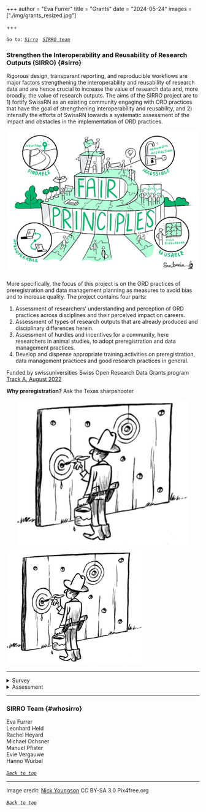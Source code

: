 +++
author = "Eva Furrer"
title = "Grants"
date = "2024-05-24"
images  = ["./img/grants_resized.jpg"]

+++


`Go to:` [*`Sirro`*](#sirro) &nbsp; [*`SIRRO team`*](#whosirro)

### Strengthen the Interoperability and Reusability of Research Outputs (SIRRO) {#sirro}

Rigorous design, transparent reporting, and reproducible workflows are major factors strengthening the interoperability and reusability of research data and are hence crucial to increase the value of research data and, more broadly, the value of research outputs. The aims of the SIRRO project are to 1) fortify SwissRN as an existing community engaging with ORD practices that have the goal of strengthening interoperability and reusability, and 2) intensify the efforts of SwissRN towards a systematic assessment of the impact and obstacles in the implementation of ORD practices. 

![Fair principles](./../img/FAIRprinciples.jpg)

More specifically, the focus of this project is on the ORD practices of preregistration and data management planning as measures to avoid bias and to increase quality. The project contains four parts: 

1. Assessment of researchers’ understanding and perception of ORD practices across disciplines and their perceived impact on careers. 
2. Assessment of types of research outputs that are already produced and disciplinary differences herein. 
3. Assessment of hurdles and incentives for a community, here researchers in animal studies, to adopt preregistration and data management practices.  
4. Develop and dispense appropriate training activities on preregistration, data management practices and good research practices in general.

Funded by swissuniversities Swiss Open Research Data Grants program [Track A, August 2022]( https://www.swissuniversities.ch/fileadmin/swissuniversities/Dokumente/Hochschulpolitik/ORD/Calls/Approved_Projects_Track_A_1st_Call.pdf)

**Why preregistration?** Ask the Texas sharpshooter

<img src="./../img/01-TexasSharpShooter.png"
     alt="Texas sharpshooter"
     width="450" 
     style="display: block; margin: 0 auto"/>

![Texas sharpshooter](./../img/01-TexasSharpShooter.png)

---
<details>
  <summary>Survey</summary>
  What is the <b>understanding of ORD practices</b>, and rigorous, transparent, and reproducible research practices more generally, across disciplines?
What is the perceived impact of ORD related requirements on careers? <br>
&rarr; Large-scale, interdisciplinary survey together with FORS (Swiss Centre of Expertise in the Social Sciences)

<b>Population:</b> Researchers working at Swiss universities and universities of applied sciences

<b>Goals:</b> 
<ol>
  <li>Cover all types of research;</li>
  <li>Compare groups</li>
</ol>  

<b>New:</b> 
<ul>
  <li>Cluster Sampling (approx. 1500 institutes), multi-stage stratified sampling with over-sampling of some disciplines</li>
  <li>Questions not normatively suggestive</li>
  <li>Link to evaluation practices & barriers: feasibility of ORD implementation</li>
</ul>  
</details>

<details>
  <summary>Assessment</summary>
  &rarr; What are research outputs?
  All digitally available information required to 
<ul>
  <li>reproduce research results </li>
  <li>validate conclusions</li>
  <li>reuse research data in further projects</li>
</ul>  
including
<ul>
  <li>raw and processed data </li>
  <li>all software components of the research pipeline</li>
  <li>preregistrations and/or protocols</li>
  <li>standard operating procedures</li>
</ul> 
What <b>types of open research outputs</b> are already produced and documented? 
Are there disciplinary differences in output type or quantity?
&rarr; Exploratory data analysis with publicly available data from the SNSF
</details>

---

### SIRRO Team {#whosirro}

Eva Furrer  
Leonhard Held  
Rachel Heyard  
Michael Ochsner  
Manuel Pfister  
Evie Vergauwe  
Hanno Würbel  

[*`Back to top`*](#)

---


Image credit: [Nick Youngson](http://www.nyphotographic.com/) CC BY-SA 3.0 Pix4free.org

[*`Back to top`*](#)

